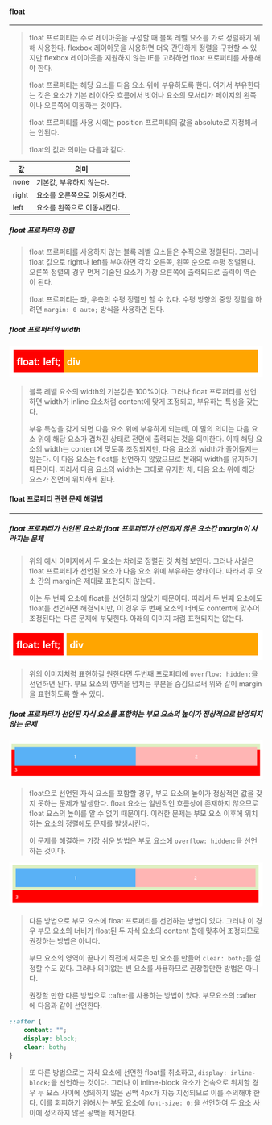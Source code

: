 #### float

------

> float 프로퍼티는 주로 레이아웃을 구성할 때 블록 레벨 요소를 가로 정렬하기 위해 사용한다. flexbox 레이아웃을 사용하면 더욱 간단하게 정렬을 구현할 수 있지만 flexbox 레이아웃을 지원하지 않는 IE를 고려하면 float 프로퍼티를 사용해야 한다.
>
> float 프로퍼티는 해당 요소를 다음 요소 위에 부유하도록 한다. 여기서 부유한다는 것은 요소가 기본 레이아웃 흐름에서 벗어나 요소의 모서리가 페이지의 왼쪽이나 오른쪽에 이동하는 것이다.
>
> float 프로퍼티를 사용 시에는 position 프로퍼티의 값을 absolute로 지정해서는 안된다.
>
> float의 값과 의미는 다음과 같다.

| 값    | 의미                          |
| ----- | ----------------------------- |
| none  | 기본값, 부유하지 않는다.      |
| right | 요소를 오른쪽으로 이동시킨다. |
| left  | 요소를 왼쪽으로 이동시킨다.   |



##### float 프로퍼티와 정렬

> float 프로퍼티를 사용하지 않는 블록 레벨 요소들은 수직으로 정렬된다. 그러나 float 값으로 right나 left를 부여하면 각각 오른쪽, 왼쪽 순으로 수평 정렬된다. 오른쪽 정렬의 경우 먼저 기술된 요소가 가장 오른쪽에 출력되므로 출력이 역순이 된다.
>
> float 프로퍼티는 좌, 우측의 수평 정렬만 할 수 있다. 수평 방향의 중앙 정렬을 하려면 `margin: 0 auto;` 방식을 사용하면 된다.



##### float 프로퍼티와 width

![example_1](./image/css_8_1.png)

> 블록 레벨 요소의 width의 기본값은 100%이다. 그러나 float 프로퍼티를 선언하면 width가 inline 요소처럼 content에 맞게 조정되고, 부유하는 특성을 갖는다.
>
> 부유 특성을 갖게 되면 다음 요소 위에 부유하게 되는데, 이 말의 의미는 다음 요소 위에 해당 요소가 겹쳐진 상태로 전면에 출력되는 것을 의미한다. 이때 해당 요소의 width는 content에 맞도록 조정되지만, 다음 요소의 width가 줄어들지는 않는다. 이 다음 요소는 float를 선언하지 않았으므로 본래의 width를 유지하기 때문이다. 따라서 다음 요소의 width는 그대로 유지한 채, 다음 요소 위에 해당 요소가 전면에 위치하게 된다. 





#### float 프로퍼티 관련 문제 해결법

------



##### float 프로퍼티가 선언된 요소와 float 프로퍼티가 선언되지 않은 요소간 margin이 사라지는 문제

> 위의 예시 이미지에서 두 요소는 차례로 정렬된 것 처럼 보인다. 그러나 사실은 float 프로퍼티가 선언된 요소가 다음 요소 위에 부유하는 상태이다. 따라서 두 요소 간의 margin은 제대로 표현되지 않는다.
>
> 이는 두 번째 요소에 float를 선언하지 않았기 때문이다. 따라서 두 번째 요소에도 float를 선언하면 해결되지만, 이 경우 두 번째 요소의 너비도 content에 맞추어 조정된다는 다른 문제에 부딪힌다. 아래의 이미지 처럼 표현되지는 않는다.

![example_2](./image/css_8_2.png)

> 위의 이미지처럼 표현하길 원한다면 두번째 프로퍼티에 `overflow: hidden;`을 선언하면 된다. 부모 요소의 영역을 넘치는 부분을 숨김으로써 위와 같이 margin을 표현하도록 할 수 있다.



##### float 프로퍼티가 선언된 자식 요소를 포함하는 부모 요소의 높이가 정상적으로 반영되지 않는 문제

![example_3](./image/css_8_3.png)

> float으로 선언된 자식 요소를 포함할 경우, 부모 요소의 높이가 정상적인 값을 갖지 못하는 문제가 발생한다. float 요소는 일반적인 흐름상에 존재하지 않으므로 float 요소의 높이를 알 수 없기 때문이다. 이러한 문제는 부모 요소 이후에 위치하는 요소의 정렬에도 문제를 발생시킨다.
>
> 이 문제를 해결하는 가장 쉬운 방법은 부모 요소에 `overflow: hidden;`을 선언하는 것이다.

![example_4](./image/css_8_4.png)

> 다른 방법으로 부모 요소에 float 프로퍼티를 선언하는 방법이 있다. 그러나 이 경우 부모 요소의 너비가 float된 두 자식 요소의 content 합에 맞추어 조정되므로 권장하는 방법은 아니다.
>
> 부모 요소의 영역이 끝나기 직전에 새로운 빈 요소를 만들어 `clear: both;`를 설정할 수도 있다. 그러나 의미없는 빈 요소를 사용하므로 권장할만한 방법은 아니다.
>
> 권장할 만한 다른 방법으로 ::after를 사용하는 방법이 있다. 부모요소의 ::after에 다음과 같이 선언한다.

```css
::after {
    content: "";
    display: block;
    clear: both;
}
```

> 또 다른 방법으로는 자식 요소에 선언한 float를 취소하고, `display: inline-block;`을 선언하는 것이다. 그러나 이 inline-block 요소가 연속으로 위치할 경우 두 요소 사이에 정의하지 않은 공백 4px가 자동 지정되므로 이를 주의해야 한다. 이를 회피하기 위해서는 부모 요소에 `font-size: 0;`을 선언하여 두 요소 사이에 정의하지 않은 공백을 제거한다.


